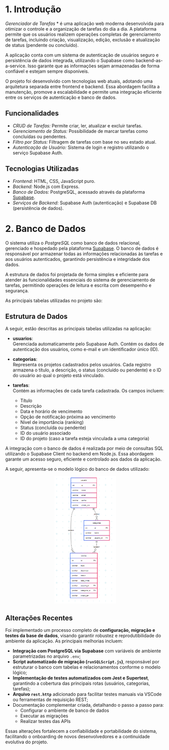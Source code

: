 # <a name="c1"></a>1. Introdução 

*Gerenciador de Tarefas* * é uma aplicação web moderna desenvolvida para otimizar o controle e a organização de tarefas do dia a dia. A plataforma permite que os usuários realizem operações completas de gerenciamento de tarefas, incluindo criação, visualização, edição, exclusão e atualização de status (pendente ou concluído).

A aplicação conta com um sistema de autenticação de usuários seguro e persistência de dados integrada, utilizando o Supabase como backend-as-a-service. Isso garante que as informações sejam armazenadas de forma confiável e estejam sempre disponíveis.

O projeto foi desenvolvido com tecnologias web atuais, adotando uma arquitetura separada entre frontend e backend. Essa abordagem facilita a manutenção, promove a escalabilidade e permite uma integração eficiente entre os serviços de autenticação e banco de dados.


##  Funcionalidades

- *CRUD de Tarefas:* Permite criar, ler, atualizar e excluir tarefas.
- *Gerenciamento de Status:* Possibilidade de marcar tarefas como concluídas ou pendentes.
- *Filtro por Status:* Filtragem de tarefas com base no seu estado atual.
- *Autenticação de Usuário:* Sistema de login e registro utilizando o serviço Supabase Auth.

##  Tecnologias Utilizadas

- *Frontend:* HTML, CSS, JavaScript puro.
- *Backend:* Node.js com Express.
- *Banco de Dados:* PostgreSQL, acessado através da plataforma [Supabase](https://supabase.io).
- *Serviços de Backend:* Supabase Auth (autenticação) e Supabase DB (persistência de dados).

# <a name="c2"></a>2. Banco de Dados

O sistema utiliza o *PostgreSQL* como banco de dados relacional, gerenciado e hospedado pela plataforma [Supabase](https://supabase.io). O banco de dados é responsável por armazenar todas as informações relacionadas às tarefas e aos usuários autenticados, garantindo persistência e integridade dos dados.

A estrutura de dados foi projetada de forma simples e eficiente para atender às funcionalidades essenciais do sistema de gerenciamento de tarefas, permitindo operações de leitura e escrita com desempenho e segurança.

As principais tabelas utilizadas no projeto são:

## Estrutura de Dados

A seguir, estão descritas as principais tabelas utilizadas na aplicação:

- **usuarios**:  
  Gerenciada automaticamente pelo Supabase Auth. Contém os dados de autenticação dos usuários, como e-mail e um identificador único (ID).

- **categorias**:  
  Representa os projetos cadastrados pelos usuários. Cada registro armazena o título, a descrição, o status (concluído ou pendente) e o ID do usuário ao qual o projeto está vinculado.

- **tarefas**:  
  Contém as informações de cada tarefa cadastrada. Os campos incluem:
  - Título  
  - Descrição  
  - Data e horário de vencimento  
  - Opção de notificação próxima ao vencimento  
  - Nível de importância (ranking)  
  - Status (concluída ou pendente)  
  - ID do usuário associado  
  - ID do projeto (caso a tarefa esteja vinculada a uma categoria)
 



A integração com o banco de dados é realizada por meio de consultas SQL utilizando o Supabase Client no backend em Node.js. Essa abordagem garante um acesso seguro, eficiente e controlado aos dados da aplicação.

A seguir, apresenta-se o modelo lógico do banco de dados utilizado:



<div style="text-align: center;">
  <img src="../assets/modelologico.png" 
  style="width:300x; height:400px;"alt="Modelo logico">
</div>

##  Alterações Recentes

Foi implementado um processo completo de **configuração, migração e testes da base de dados**, visando garantir robustez e reprodutibilidade do ambiente da aplicação. As principais melhorias incluem:

- **Integração com PostgreSQL via Supabase** com variáveis de ambiente parametrizadas no arquivo `.env`;
- **Script automatizado de migração (`runSQLScript.js`)**, responsável por estruturar o banco com tabelas e relacionamentos conforme o modelo lógico;
- **Implementação de testes automatizados com Jest e Supertest**, garantindo a cobertura das principais rotas (usuários, categorias, tarefas);
- **Arquivo `rest.http`** adicionado para facilitar testes manuais via VSCode ou ferramentas de requisição REST;
- Documentação complementar criada, detalhando o passo a passo para:  
  - Configurar o ambiente de banco de dados  
  - Executar as migrações  
  - Realizar testes das APIs  

Essas alterações fortalecem a confiabilidade e portabilidade do sistema, facilitando o onboarding de novos desenvolvedores e a continuidade evolutiva do projeto.
